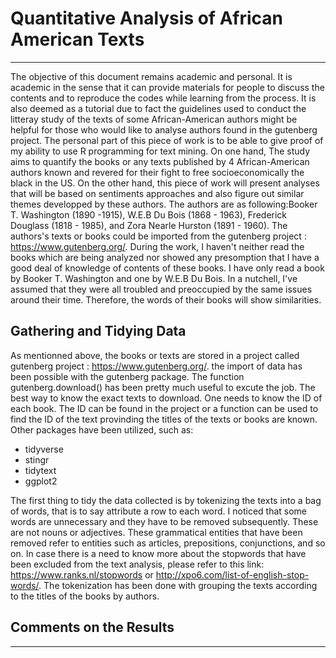 # Quantitative Analysis of African American Texts
----
The objective of this document remains academic and personal. It is academic in the sense that it can provide materials for people to discuss the contents and to reproduce the codes while learning from the process. It is also deemed as a tutorial due to fact the guidelines used to conduct the litteray study of the texts of some African-American authors might be helpful for those who would like to analyse authors found in the gutenberg project.
The  personal part of this piece of work is to be able to give proof of my ability to use R programming for text mining. On one hand, The study aims to quantify the books or any texts published by 4 African-American authors known and revered for their fight to free socioeconomically the black in the US. On the other hand, this piece of work will present analyses that will be based on sentiments approaches and also figure out similar themes developped by these authors. The authors are as following:Booker T. Washington (1890 -1915), W.E.B Du Bois (1868 - 1963), Frederick Douglass (1818 - 1985), and Zora Nearle Hurston (1891 - 1960). 
The authors's texts or books could be imported from the gutenberg project :  https://www.gutenberg.org/. During the work, I haven't neither read the books which are being analyzed nor showed any presomption that I have a good deal of knowledge of contents of these books. I have only read a book by Booker T. Washington and one by W.E.B Du Bois. In a nutchell, I've assumed that they were all troubled and preoccupied by the same issues around their time. Therefore, the words of their books will show similarities.

## Gathering and Tidying Data
As mentionned above, the books or texts are stored in a project called gutenberg project : https://www.gutenberg.org/. the import of data has been possible with the gutenberg package. The function gutenberg.download() has been pretty much useful to excute the job. The best way to know the exact texts to download. One needs to know the ID of each book. The ID can be found in the project or a function can be used to find the ID of the text provinding the titles of the texts or books are known. Other packages have been utilized, such as:
* tidyverse
* stingr
* tidytext
* ggplot2

The first thing to tidy the data collected is by tokenizing the texts into a bag of words, that is to say attribute a row to each word. I noticed that some words are unnecessary and they have to be removed subsequently. These are not nouns or adjectives. These grammatical entities that have been removed refer to entities such as articles, prepositions, conjunctions, and so on.  In case there is a need to know more about the stopwords that have been excluded from the text analysis, please refer to this link: https://www.ranks.nl/stopwords or http://xpo6.com/list-of-english-stop-words/. The tokenization has been done with grouping the texts according to the titles of the books by authors. 

## Comments on the Results
--- 
